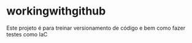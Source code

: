 # workingwithgithub

Este projeto é para treinar versionamento de código e bem como fazer testes como IaC